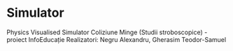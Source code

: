 # Simulator
Physics Visualised
Simulator Coliziune Minge (Studii stroboscopice) - proiect InfoEducație
Realizatori:
  Negru Alexandru,
  Gherasim Teodor-Samuel
